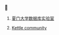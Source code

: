 ### :1234:

1.  [夏门大学数据库实验室](http://dblab.xmu.edu.cn/ "厦门大学数据库实验室")

1.  [Kettle community](http://www.kettle.be/ "Kettle community")
